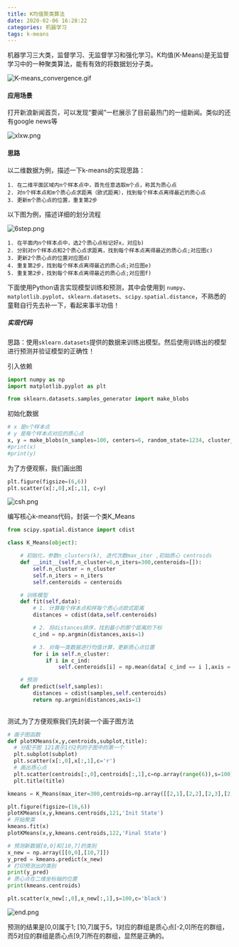```yaml
---
title: K均值聚类算法
date: 2020-02-06 16:28:22
categories: 机器学习
tags: k-means
---
```


机器学习三大类，监督学习、无监督学习和强化学习。K均值(K-Means)是无监督学习中的一种聚类算法，能有有效的将数据划分子类。

![K-means_convergence.gif](https://i.loli.net/2020/02/06/pYcgJ8LtbiWRCBk.gif)

#### 应用场景

打开新浪新闻首页，可以发现“要闻”一栏展示了目前最热门的一组新闻。类似的还有google news等

![xlxw.png](https://i.loli.net/2020/02/06/dbgT9k2hpSnvHY5.png)

#### 思路

以二维数据为例，描述一下k-means的实现思路：

	1. 在二维平面区域内n个样本点中，首先任意选取m个点，称其为质心点
	2. 对n个样本点和m个质心点求距离（欧式距离），找到每个样本点离得最近的质心点
	3. 更新m个质心点的位置，重复第2步

以下图为例，描述详细的划分流程

![6step.png](https://i.loli.net/2020/02/06/NRheVH1ZnaBLw4A.png)

	1. 在平面内n个样本点中，选2个质心点标记好x，对应b)
	2. 分别对n个样本点和2个质心点求距离，找到每个样本点离得最近的质心点;对应图c)  
	3. 更新2个质心点的位置对应图d)
	4. 重复第2步，找到每个样本点离得最近的质心点;对应图e)
	5. 重复第2步，找到每个样本点离得最近的质心点;对应图f)

下面使用Python语言实现模型训练和预测，其中会使用到 ``numpy``、``matplotlib.pyplot``、``sklearn.datasets``、``scipy.spatial.distance``，不熟悉的童鞋自行先去补一下，看起来事半功倍！

##### 实现代码

思路：使用``sklearn.datasets``提供的数据来训练出模型。然后使用训练出的模型进行预测并验证模型的正确性！

引入依赖

```python
import numpy as np
import matplotlib.pyplot as plt

from sklearn.datasets.samples_generator import make_blobs
```

初始化数据

```python
# x 是n个样本点
# y 是每个样本点对应的质心点
x, y = make_blobs(n_samples=100, centers=6, random_state=1234, cluster_std=0.6)
#print(x)
#print(y)
```

为了方便观察，我们画出图

```python
plt.figure(figsize=(6,6))
plt.scatter(x[:,0],x[:,1], c=y)
```

![csh.png](https://i.loli.net/2020/02/06/WlrCbpR1dzGgwLF.png)

编写核心k-means代码，封装一个类K_Means

```python
from scipy.spatial.distance import cdist

class K_Means(object):

	# 初始化，参数n_clusters(k), 迭代次数max_iter ,初始质心 centroids
	def __init__(self,n_cluster=6,n_iters=300,centeroids=[]):
		self.n_cluster = n_cluster
		self.n_iters = n_iters
		self.centeroids = centeroids

	# 训练模型
	def fit(self,data):
		# 1. 计算每个样本点和样每个质心点欧式距离
		distances = cdist(data,self.centeroids)

		# 2. 将distances排序，找到最小的那个距离的下标
		c_ind = np.argmin(distances,axis=1)

		# 3. 对每一类数据进行均值计算，更新质心点位置
		for i in self.n_cluster:
			if i in c_ind:
				self.centeroids[i] = np.mean(data[ c_ind == i ],axis = 0)

	# 预测
	def predict(self,samples):
		distances = cdist(samples,self.centeroids)
		return np.argmin(distances,axis=1)
		
```


测试,为了方便观察我们先封装一个画子图方法

```python
# 画子图函数
def plotKMeans(x,y,centroids,subplot,title):
  # 分配子图 121表示1行2列的子图中的第一个
  plt.subplot(subplot)
  plt.scatter(x[:,0],x[:,1],c='r')
  # 画出质心点
  plt.scatter(centroids[:,0],centroids[:,1],c=np.array(range(6)),s=100)
  plt.title(title)

kmeans = K_Means(max_iter=300,centroids=np.array([[2,1],[2,2],[2,3],[2,4],[2,5],[2,6]]))

plt.figure(figsize=(16,6))
plotKMeans(x,y,kmeans.centroids,121,'Init State')
# 开始聚类
kmeans.fit(x)
plotKMeans(x,y,kmeans.centroids,122,'Final State')

# 预测新数据[0,0]和[10,7]的类别
x_new = np.array([[0,0],[10,7]])
y_pred = kmeans.predict(x_new)
# 打印预测出的类别
print(y_pred)
# 质心点在二维坐标轴的位置
print(kmeans.centroids)

plt.scatter(x_new[:,0],x_new[:,1],s=100,c='black')
```

![end.png](https://i.loli.net/2020/02/06/qyoJAdVfBbZxpeS.png)

预测的结果是[0,0]属于1; [10,7]属于5，1对应的群组是质心点[-2,0]所在的群组，而5对应的群组是质心点[9,7]所在的群组，显然是正确的。

